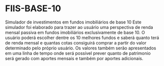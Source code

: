 # FIIS-BASE-10
Simulador de investimentos em fundos imobiliários de base 10
Este simulador foi elaborado para trazer ao usuário uma perspectiva de renda mensal passiva em fundos imobiliários exclusivamente de base 10.
O usuário poderá escolher dentre os 10 melhores fundos e saberá quanto terá de renda mensal e quantas cotas consiguirá comprar a partir do valor determinado pelo próprio usuário.
Os valores também serão apresentados em uma linha de tempo onde será possível prever quanto de patrimonio será gerado com aportes mensais e também por aportes adicionais.
